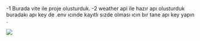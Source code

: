 -1 Burada vite ile proje olusturduk. 
-2 weather api ile hazır apı olusturduk buradakı apı key de .env ıcınde kayıtlı sızde olması ıcın bır tane apı key yapın .

![](app.png)
